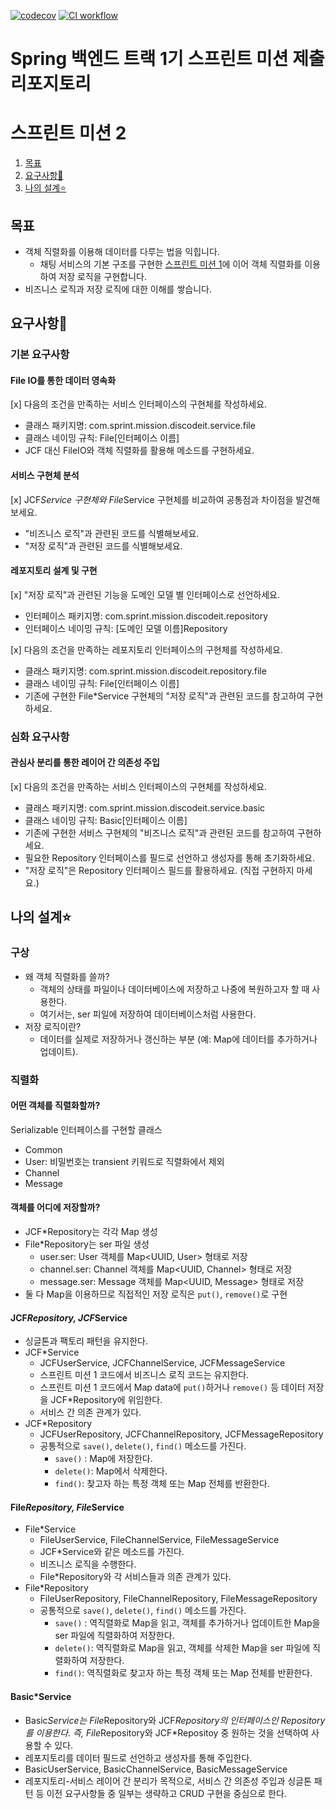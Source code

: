 [![codecov](https://codecov.io/gh/gitSoyoungLee/1-sprint-mission/branch/part3-%EC%9D%B4%EC%86%8C%EC%98%81-sprint8/graph/badge.svg?token=KP1S8SQKNL)](https://codecov.io/gh/gitSoyoungLee/1-sprint-mission)
[![CI workflow](https://github.com/gitSoyoungLee/1-sprint-mission/actions/workflows/test.yml/badge.svg?branch=part3-%EC%9D%B4%EC%86%8C%EC%98%81-sprint8)](https://github.com/gitSoyoungLee/1-sprint-mission/actions/workflows/test.yml)


# Spring 백엔드 트랙 1기 스프린트 미션 제출 리포지토리
# 스프린트 미션 2


1. [목표](#목표)
2. [요구사항💟](#요구사항)
3. [나의 설계⭐](#나의-설계)

## 목표
- 객체 직렬화를 이용해 데이터를 다루는 법을 익힙니다.
  - 채팅 서비스의 기본 구조를 구현한 [스프린트 미션 1](https://github.com/gitSoyoungLee/1-sprint-mission/tree/part1-%EC%9D%B4%EC%86%8C%EC%98%81-sprint1)에 이어 객체 직렬화를 이용하여 저장 로직을 구현합니다.
- 비즈니스 로직과 저장 로직에 대한 이해를 쌓습니다.


## 요구사항💟
### 기본 요구사항
#### File IO를 통한 데이터 영속화
[x] 다음의 조건을 만족하는 서비스 인터페이스의 구현체를 작성하세요.
- 클래스 패키지명: com.sprint.mission.discodeit.service.file
- 클래스 네이밍 규칙: File[인터페이스 이름]
- JCF 대신 FileIO와 객체 직렬화를 활용해 메소드를 구현하세요.

#### 서비스 구현체 분석
[x] JCF*Service 구현체와 File*Service 구현체를 비교하여 공통점과 차이점을 발견해보세요.
- "비즈니스 로직"과 관련된 코드를 식별해보세요.
- "저장 로직"과 관련된 코드를 식별해보세요.

#### 레포지토리 설계 및 구현
[x] "저장 로직"과 관련된 기능을 도메인 모델 별 인터페이스로 선언하세요.
- 인터페이스 패키지명: com.sprint.mission.discodeit.repository
- 인터페이스 네이밍 규칙: [도메인 모델 이름]Repository

[x] 다음의 조건을 만족하는 레포지토리 인터페이스의 구현체를 작성하세요.
- 클래스 패키지명: com.sprint.mission.discodeit.repository.file
- 클래스 네이밍 규칙: File[인터페이스 이름]
- 기존에 구현한 File*Service 구현체의 "저장 로직"과 관련된 코드를 참고하여 구현하세요.

### 심화 요구사항

#### 관심사 분리를 통한 레이어 간 의존성 주입
[x] 다음의 조건을 만족하는 서비스 인터페이스의 구현체를 작성하세요.
- 클래스 패키지명: com.sprint.mission.discodeit.service.basic
- 클래스 네이밍 규칙: Basic[인터페이스 이름]
- 기존에 구현한 서비스 구현체의 "비즈니스 로직"과 관련된 코드를 참고하여 구현하세요.
- 필요한 Repository 인터페이스를 필드로 선언하고 생성자를 통해 초기화하세요.
-  "저장 로직"은 Repository 인터페이스 필드를 활용하세요. (직접 구현하지 마세요.)

## 나의 설계⭐

### 구상
- 왜 객체 직렬화를 쓸까?
  - 객체의 상태를 파일이나 데이터베이스에 저장하고 나중에 복원하고자 할 때 사용한다.
  - 여기서는, ser 피일에 저장하여 데이터베이스처럼 사용한다.
- 저장 로직이란?
  - 데이터를 실제로 저장하거나 갱신하는 부분 (예: Map에 데이터를 추가하거나 업데이트).

### 직렬화

#### 어떤 객체를 직렬화할까?
Serializable 인터페이스를 구현할 클래스
- Common 
- User: 비밀번호는 transient 키워드로 직렬화에서 제외
- Channel
- Message

#### 객체를 어디에 저장할까?
- JCF*Repository는 각각 Map 생성
- File*Repository는 ser 파일 생성
  - user.ser: User 객체를 Map<UUID, User> 형태로 저장
  - channel.ser: Channel 객체를 Map<UUID, Channel> 형태로 저장
  - message.ser: Message 객체를 Map<UUID, Message> 형태로 저장
- 둘 다 Map을 이용하므로 직접적인 저장 로직은 ```put()```, ```remove()```로 구현

#### JCF*Repository, JCF*Service
- 싱글톤과 팩토리 패턴을 유지한다.
- JCF*Service
  - JCFUserService, JCFChannelService, JCFMessageService 
  - 스프린트 미션 1 코드에서 비즈니스 로직 코드는 유지한다.
  - 스프린트 미션 1 코드에서 Map data에 ```put()```하거나 ```remove()``` 등 데이터 저장을 JCF*Repository에 위임한다.
  - 서비스 간 의존 관계가 있다.
- JCF*Repository
  - JCFUserRepository, JCFChannelRepository, JCFMessageRepository
  - 공통적으로 ```save()```, ```delete()```, ```find()``` 메소드를 가진다.
    - ```save()``` : Map에 저장한다.
    - ```delete()```: Map에서 삭제한다.
    - ```find()```: 찾고자 하는 특정 객체 또는 Map 전체를 반환한다.

#### File*Repository, File*Service
- File*Service
  - FileUserService, FileChannelService, FileMessageService
  - JCF*Service와 같은 메소드를 가진다.
  - 비즈니스 로직을 수행한다.
  - File*Repository와 각 서비스들과 의존 관계가 있다.
- File*Repository
  - FileUserRepository, FileChannelRepository, FileMessageRepository
  - 공통적으로 ```save()```, ```delete()```, ```find()``` 메소드를 가진다.
    - ```save()``` : 역직렬화로 Map을 읽고, 객체를 추가하거나 업데이트한 Map을 ser 파일에 직렬화하여 저장한다.
    - ```delete()```: 역직렬화로 Map을 읽고, 객체를 삭제한 Map을 ser 파일에 직렬화하여 저장한다.
    - ```find()```: 역직렬화로 찾고자 하는 특정 객체 또는 Map 전체를 반환한다.

#### Basic*Service
- Basic*Service는 File*Repository와 JCF*Repository의 인터페이스인 Repository를 이용한다. 즉, File*Repository와 JCF*Repositoy 중 원하는 것을 선택하여 사용할 수 있다.
- 레포지토리를 데이터 필드로 선언하고 생성자를 통해 주입한다.
- BasicUserService, BasicChannelService, BasicMessageService
- 레포지토리-서비스 레이어 간 분리가 목적으로, 서비스 간 의존성 주입과 싱글톤 패턴 등 이전 요구사항들 중 일부는 생략하고 CRUD 구현을 중심으로 한다.


